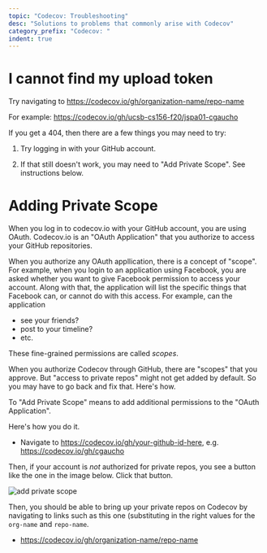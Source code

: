 ```yaml
---
topic: "Codecov: Troubleshooting"
desc: "Solutions to problems that commonly arise with Codecov"
category_prefix: "Codecov: "
indent: true
---
```


# I cannot find my upload token

Try navigating to <https://codecov.io/gh/organization-name/repo-name>

For example: <https://codecov.io/gh/ucsb-cs156-f20/jspa01-cgaucho>

If you get a 404, then there are a few things you may need to try:

1. Try logging in with your GitHub account.

2. If that still doesn't work, you may need to "Add Private Scope".  See instructions below.


# Adding Private Scope

When you log in to codecov.io with your GitHub account, you are using OAuth.   Codecov.io is
an "OAuth Application" that you authorize to access your GitHub repositories.

When you authorize any OAuth appllication, there is a concept of "scope".  For example, when
you login to an application using Facebook, you are asked whether you want to give Facebook
permission to access your account.  Along with that, the application will list the specific
things that Facebook can, or cannot do with this access. For example, can the application
* see your friends?
* post to your timeline?
* etc.

These fine-grained permissions are called *scopes*.

When you authorize Codecov through GitHub, there are "scopes" that you approve.
But  "access to private repos" might not get added by default.  So you may have to go
back and fix that.  Here's how.


To "Add Private Scope" means to add additional permissions to the "OAuth Application".

Here's how you do it.  

* Navigate to <https://codecov.io/gh/your-github-id-here>, e.g. <https://codecov.io/gh/cgaucho>

Then, if your account is *not* authorized for private repos, you see a button like the one
in the image below. Click that button.

![add private scope](codecov-add-private-scope-50.png)

Then, you should be able to bring up your private repos on Codecov by navigating to links such as this one
(substituting in the right values for the `org-name` and `repo-name`.

* <https://codecov.io/gh/organization-name/repo-name>

